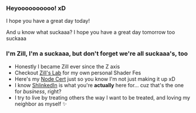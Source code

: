 ### Heyoooooooooo! xD

I hope you have a great day today!

And u know what suckaaa? I hope you have a great day tomorrow too suckaaa

### I'm Zill, I'm a suckaaa, but don't forget we're all suckaaa's, too
- Honestly I became Zill ever since the Z axis
- Checkout [Zill's Lab](https://wswoodruff.github.io/zills-lab-site) for my own personal Shader Fes
- Here's my [Node Cert](https://www.credly.com/badges/dc107cd5-6665-4e41-9cf0-406a25a9813c) just so you know I'm not just making it up xD
- I know [ShlinkedIn](https://www.shlinkedin.com/sh/pancakedev) is what you're **actually** here for... cuz that's the one for _business_, right?
- I try to live by treating others the way I want to be treated, and loving my neighbor as myself :sparkles:
